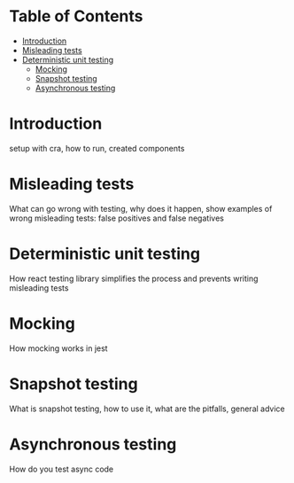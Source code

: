 # Table of Contents

* [Introduction](#introduction)
* [Misleading tests](#misleading-tests)
* [Deterministic unit testing](#determinism)
  * [Mocking](#mocking)
  * [Snapshot testing](#snapshot-testing)
  * [Asynchronous testing](#asynchronous)

# Introduction
setup with cra,
how to run,
created components
# Misleading tests
What can go wrong with testing, why does it happen, show examples of wrong misleading tests: false positives and false negatives
# Deterministic unit testing
How react testing library simplifies the process and prevents writing misleading tests
# Mocking
How mocking works in jest
# Snapshot testing
What is snapshot testing, how to use it, what are the pitfalls, general advice
# Asynchronous testing
How do you test async code